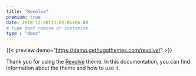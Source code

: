 ```yaml
---
title: "Revolve"
premium: true
date: 2018-12-28T11:02:05+06:00 
# type dont remove or customize
type : "docs"
---
```


{{< preview demo="https://demo.gethugothemes.com/revolve/" >}}

Thank you for using the [Revolve](https://gethugothemes.com/themes/revolve/) theme. In this documentation, you can find information about the theme and how to use it.

